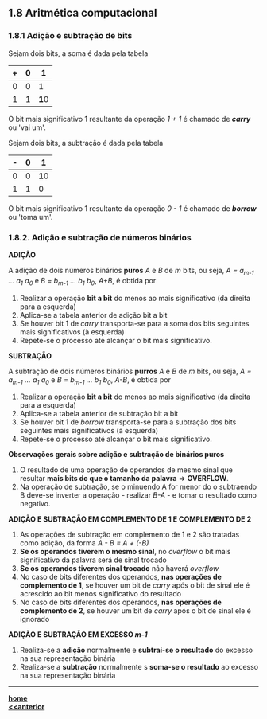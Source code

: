 ## 1.8 Aritmética computacional

### 1.8.1 Adição e subtração de bits
Sejam dois bits, a soma é dada pela tabela  

| + | 0 | 1 |
| - | - | - |
| 0 | 0 | 1 |
| 1 | 1 | **1**0 | 

O bit mais significativo 1 resultante da operação *1 + 1* é chamado de ***carry*** ou 'vai um'.

Sejam dois bits, a subtração é dada pela tabela  

| - | 0 | 1 |
| - | - | - |
| 0 | 0 | **1**0 |
| 1 | 1 | 0 | 

O bit mais significativo 1 resultante da operação *0 - 1* é chamado de ***borrow*** ou 'toma um'.

### 1.8.2. Adição e subtração de números binários

**ADIÇÃO**

A adição de dois números binários **puros** *A* e *B* de *m* bits, ou seja, *A = a<sub>m-1</sub> ... a<sub>1</sub> a<sub>0</sub>* e *B = b<sub>m-1</sub> ... b<sub>1</sub> b<sub>0</sub>*, *A+B*, é obtida por
1. Realizar a operação **bit a bit** do menos ao mais significativo (da direita para a esquerda)
2. Aplica-se a tabela anterior de adição bit a bit
3. Se houver bit 1 de *carry* transporta-se para a soma dos bits seguintes mais significativos (à esquerda)
4. Repete-se o processo até alcançar o bit mais significativo.

**SUBTRAÇÃO**

A subtração de dois números binários **purros** *A* e *B* de *m* bits, ou seja, *A = a<sub>m-1</sub> ... a<sub>1</sub> a<sub>0</sub>* e *B = b<sub>m-1</sub> ... b<sub>1</sub> b<sub>0</sub>*, *A-B*, é obtida por
1. Realizar a operação **bit a bit** do menos ao mais significativo (da direita para a esquerda)
2. Aplica-se a tabela anterior de subtração bit a bit
3. Se houver bit 1 de *borrow* transporta-se para a subtração dos bits seguintes mais significativos (à esquerda)
4. Repete-se o processo até alcançar o bit mais significativo.

**Observações gerais sobre adição e subtração de binários puros**
1. O resultado de uma operação de operandos de mesmo sinal que resultar **mais bits do que o tamanho da palavra** => **OVERFLOW**.
2. Na operação de subtração, se o minuendo A for menor do o subtraendo B deve-se inverter a operação - realizar *B-A* - e tomar o resultado como negativo. 

**ADIÇÃO E SUBTRAÇÃO EM COMPLEMENTO DE 1 E COMPLEMENTO DE 2**
1. As operações de subtração em complemento de 1 e 2 são tratadas como adição, da forma *A - B = A + (-B)*
2. **Se os operandos tiverem o mesmo sinal**, no *overflow* o bit mais significativo da palavra será de sinal trocado
3. **Se os operandos tiverem sinal trocado** não haverá *overflow* 
4. No caso de bits diferentes dos operandos, **nas operações de complemento de 1**, se houver um bit de *carry* após o bit de sinal ele é acrescido ao bit menos significativo do resultado
5. No caso de bits diferentes dos operandos, **nas operações de complemento de 2**, se houver um bit de *carry* após o bit de sinal ele é ignorado

**ADIÇÃO E SUBTRAÇÃO EM EXCESSO *m-1***
1. Realiza-se a **adição** normalmente e **subtrai-se o resultado** do excesso na sua representação binária
2. Realiza-se a **subtração** normalmente s **soma-se o resultado** ao excesso na sua representação binária

___
**[home](https://claytonjasilva.github.io/arq_aulas.html)**    
**[<<anterior](dimensoesUnidadesAritmeticaComputacional4.md)**    

